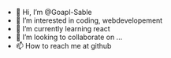 - 👋 Hi, I’m @Goapl-Sable
- 👀 I’m interested in coding, webdevelopement
- 🌱 I’m currently learning react
- 💞️ I’m looking to collaborate on ...
- 📫 How to reach me at github

<!---
Goapl-Sable/Goapl-Sable is a ✨ special ✨ repository because its `README.md` (this file) appears on your GitHub profile.
You can click the Preview link to take a look at your changes.
--->
